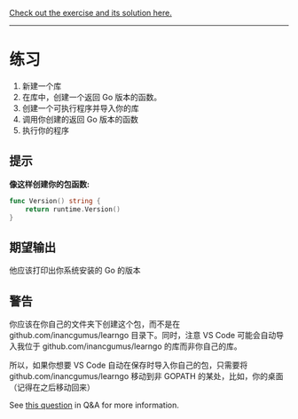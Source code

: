 [Check out the exercise and its solution here.](https://github.com/inancgumus/learngo/tree/master/05-write-your-first-library-package/exercise)

---

# 练习

1. 新建一个库
2. 在库中，创建一个返回 Go 版本的函数。
3. 创建一个可执行程序并导入你的库
4. 调用你创建的返回 Go 版本的函数
5. 执行你的程序

## 提示

**像这样创建你的包函数:**

```go
func Version() string {
    return runtime.Version()
}
```

## 期望输出

他应该打印出你系统安装的 Go 的版本

## 警告

你应该在你自己的文件夹下创建这个包，而不是在 github.com/inancgumus/learngo 目录下。同时，注意 VS Code 可能会自动导入我位于 github.com/inancgumus/learngo 的库而非你自己的库。

所以，如果你想要 VS Code 自动在保存时导入你自己的包，只需要将 github.com/inancgumus/learngo 移动到非 GOPATH 的某处，比如，你的桌面（记得在之后移动回来）

See [this question](https://www.udemy.com/learn-go-the-complete-bootcamp-course-golang/learn/v4/questions/5518190) in Q&A for more information.